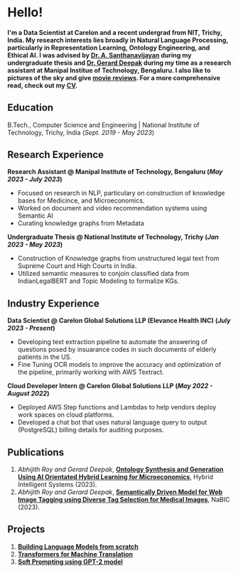 # Hello!

#### I'm a Data Scientist at Carelon and a recent undergrad from NIT, Trichy, India. My research interests lies broadly in Natural Language Processing, particularly in Representation Learning, Ontology Engineering, and Ethical AI. I was advised by [Dr. A. Santhanavijayan](https://nitt.irins.org/profile/93079) during my undergraduate thesis and [Dr. Gerard Deepak](https://scholar.google.com/citations?user=miP5DQ8AAAAJ&hl=en) during my time as a research assistant at Manipal Institue of Technology, Bengaluru.  I also like to pictures of the sky and give [movie reviews](https://letterboxd.com/feluba/). For a more comprehensive read, check out my [CV](pdf/abhijithscv.pdf). 

## Education 			        		
B.Tech., Computer Science and Engineering | National Institute of Technology, Trichy, India (_Sept. 2019 - May 2023_)

## Research Experience
**Research Assistant @ Manipal Institute of Technology, Bengaluru (_May 2023 - July 2023_)**
- Focused on research in NLP, particulary on construction of knowledge bases for Medicince, and Microeconomics.
- Worked on document and video recommendation systems using Semantic AI
- Curating knowledge graphs from Metadata

**Undergraduate Thesis @ National Institute of Technology, Trichy (_Jan 2023 - May 2023_)**
- Construction of Knowledge graphs from unstructured legal text from Supreme Court and High Courts in India.
- Utilized semantic measures to conjoin classified data from IndianLegalBERT and Topic Modeling to formalize KGs.

## Industry Experience
**Data Scientist @ Carelon Global Solutions LLP (Elevance Health INC) (_July 2023 - Present_)**
- Developing text extraction pipeline to automate the answering of questions posed by insuarance codes in such documents of elderly patients in the US.
- Fine Tuning OCR models to improve the accuracy and optimization of the pipeline, primarily working with AWS Textract.

**Cloud Developer Intern @ Carelon Global Solutions LLP (_May 2022 - August 2022_)**
- Deployed AWS Step functions and Lambdas to help vendors deploy work spaces on cloud platforms.
- Developed a chat bot that uses natural language query to output (PostgreSQL) billing details for auditing purposes. 

## Publications
1. *Abhijith Roy and Gerard Deepak*, **[Ontology Synthesis and Generation Using AI Orientated Hybrid Learning for Microeconomics](pdf/AbhijithRoyHIS.pdf)**, Hybrid Intelligent Systems (2023).
2. *Abhijith Roy and Gerard Deepak*, **[Semantically Driven Model for Web Image Tagging using Diverse Tag Selection for Medical Images](pdf/SDDS3.pdf)**, NaBIC (2023).

## Projects
1. **[Building Language Models from scratch](https://github.com/11AbhijithROY/LanguageModels/blob/a8d46115b7eab885876fd18eca11e47dc78b455b/LanguageModels.ipynb)**
2. **[Transformers for Machine Translation](https://github.com/11AbhijithROY/MTTransformers/blob/2c0805b7bf4de0c918f96b06b3ff895e8b8ae5f3/TransformersforMachineTranslation.ipynb)**
3. **[Soft Prompting using GPT-2 model](https://github.com/11AbhijithROY/SoftPrompting)**


